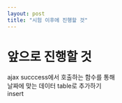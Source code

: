 ```yaml
---
layout: post
title: "시험 이후에 진행할 것"
---
```


# 앞으로 진행할 것
ajax succcess에서 호출하는 함수를 통해  
날짜에 맞는 데이터 table로 추가하기  
insert
